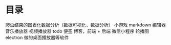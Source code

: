 # 目录

爬虫结果的图表化数据分析（数据可视化、数据分析）
小游戏
markdown 编辑器
音乐播放器
视频播放器
todo 便签
博客，前端 + 后端
微信小程序
轮播图
electron 做的桌面播放器等软件
